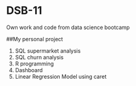 # DSB-11
Own work and code from data science bootcamp

##My personal project

1. SQL supermarket analysis
2. SQL churn analysis
3. R programming
4. Dashboard
5. Linear Regression Model using caret
